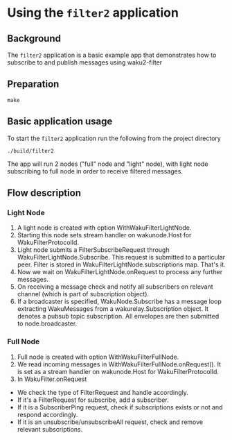 # Using the `filter2` application

## Background

The `filter2` application is a basic example app that demonstrates how to subscribe to and publish messages using waku2-filter

## Preparation
```
make
```

## Basic application usage

To start the `filter2` application run the following from the project directory

```
./build/filter2
```
The app will run 2 nodes ("full" node and "light" node), with light node subscribing to full node in order to receive filtered messages.


## Flow description

### Light Node
1. A light node is created with option WithWakuFilterLightNode.
2. Starting this node sets stream handler on wakunode.Host for WakuFilterProtocolId.
3. Light node submits a FilterSubscribeRequest through WakuFilterLightNode.Subscribe. This request is submitted to a particular peer.
Filter is stored in WakuFilterLightNode.subscriptions map. That's it.
4. Now we wait on WakuFilterLightNode.onRequest to process any further messages.
5. On receiving a message check and notify all subscribers on relevant channel (which is part of subscription object).
6. If a broadcaster is specified, 
  WakuNode.Subscribe has a message loop extracting WakuMessages from a wakurelay.Subscription object. It denotes a pubsub topic subscription. All envelopes are then submitted to node.broadcaster.
### Full Node
1. Full node is created with option WithWakuFilterFullNode.
2. We read incoming messages in WithWakuFilterFullNode.onRequest(). It is set as a stream handler on wakunode.Host for WakuFilterProtocolId.
3. In WakuFilter.onRequest
  * We check the type of FilterRequest and handle accordingly.
  * If it's a FilterRequest for subscribe, add a subscriber.
  * If it is a SubscriberPing request, check if subscriptions exists or not and respond accordingly.
  *  If it is an unsubscribe/unsubscribeAll request, check and remove relevant subscriptions.

